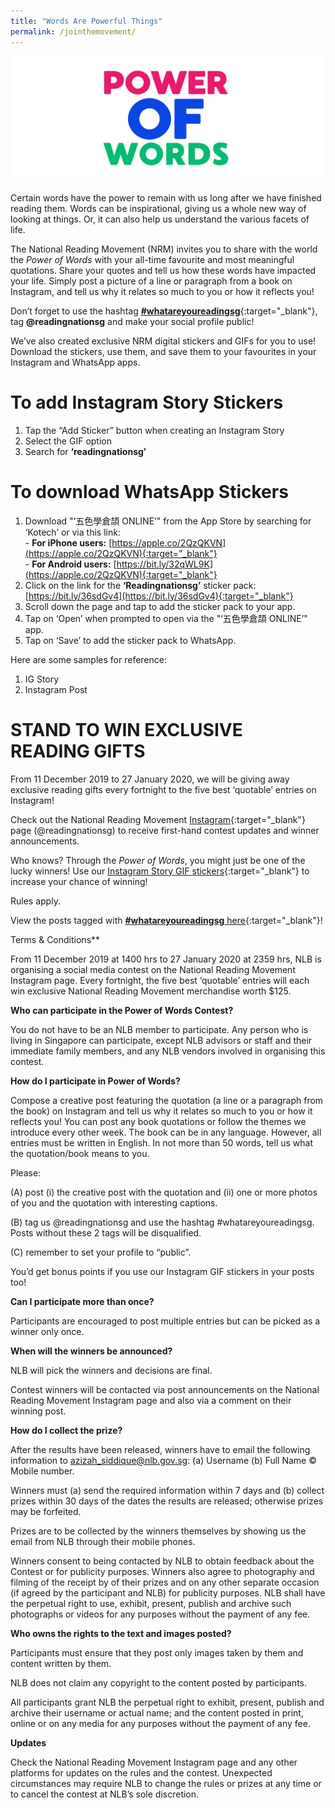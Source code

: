 ```yaml
---
title: "Words Are Powerful Things"
permalink: /jointhemovement/
---
```


![banner cmn](\images\pow.jpeg)

Certain words have the power to remain with us long after we have finished reading them. Words can be inspirational, giving us a whole new way of looking at things. Or, it can also help us understand the various facets of life.

The National Reading Movement (NRM) invites you to share with the world the *Power of Words* with your all-time favourite and most meaningful quotations. Share your quotes and tell us how these words have impacted your life. Simply post a picture of a line or paragraph from a book on Instagram, and tell us why it relates so much to you or how it reflects you!

Don’t forget to use the hashtag [**#whatareyoureadingsg**](https://www.instagram.com/explore/tags/whatareyoureadingsg/){:target="_blank"}, tag **@readingnationsg** and make your social profile public!

We’ve also created exclusive NRM digital stickers and GIFs for you to use! Download the stickers, use them, and save them to your favourites in your Instagram and WhatsApp apps.

# To add Instagram Story Stickers

1. Tap the “Add Sticker” button when creating an Instagram Story
2. Select the GIF option
3. Search for **‘readingnationsg’**

# To download WhatsApp Stickers

1. Download "‘五色學倉頡 ONLINE’" from the App Store by searching for ‘Kotech’ or via this link:
   <br> - **For iPhone users:** [https://apple.co/2QzQKVN](https://apple.co/2QzQKVN){:target="_blank"}
   <br> - **For Android users:** [https://bit.ly/32qWL9K](https://apple.co/2QzQKVN){:target="_blank"}
2. Click on the link for the **‘Readingnationsg’** sticker pack: [https://bit.ly/36sdGv4](https://bit.ly/36sdGv4){:target="_blank"}
3. Scroll down the page and tap to add the sticker pack to your app.
4. Tap on ‘Open’ when prompted to open via the "‘五色學倉頡 ONLINE’" app.
5. Tap on ‘Save’ to add the sticker pack to WhatsApp.

Here are some samples for reference:

1. IG Story
2. Instagram Post



# STAND TO WIN EXCLUSIVE READING GIFTS

From 11 December 2019 to 27 January 2020, we will be giving away exclusive reading gifts every fortnight to the five best ‘quotable’ entries on Instagram!

Check out the National Reading Movement [Instagram](http://staging.mandatecomms.sg/nlb/power-of-words/index.html){:target="_blank"} page (@readingnationsg) to receive first-hand contest updates and winner announcements.

Who knows? Through the *Power of Words*, you might just be one of the lucky winners! Use our [Instagram Story GIF stickers](http://www.nationalreadingmovement.sg/powero/#IGStory){:target="_blank"} to increase your chance of winning!

Rules apply.

View the posts tagged with [**#whatareyoureadingsg** here](https://www.instagram.com/explore/tags/whatareyoureadingsg/){:target="_blank"}!


Terms & Conditions**

From 11 December 2019 at 1400 hrs to 27 January 2020 at 2359 hrs, NLB is organising a social media contest on the National Reading Movement Instagram page. Every fortnight, the five best ‘quotable’ entries will each win exclusive National Reading Movement merchandise worth $125.

**Who can participate in the Power of Words Contest?**

You do not have to be an NLB member to participate. Any person who is living in Singapore can participate, except NLB advisors or staff and their immediate family members, and any NLB vendors involved in organising this contest.

**How do I participate in Power of Words?**

Compose a creative post featuring the quotation (a line or a paragraph from the book) on Instagram and tell us why it relates so much to you or how it reflects you! You can post any book quotations or follow the themes we introduce every other week. The book can be in any language. However, all entries must be written in English. In not more than 50 words, tell us what the quotation/book means to you.

Please:

(A) post (i) the creative post with the quotation and (ii) one or more photos of you and the quotation with interesting captions.

(B) tag us @readingnationsg and use the hashtag #whatareyoureadingsg. Posts without these 2 tags will be disqualified.

(C) remember to set your profile to “public”.

You’d get bonus points if you use our Instagram GIF stickers in your posts too!

**Can I participate more than once?**

Participants are encouraged to post multiple entries but can be picked as a winner only once.

**When will the winners be announced?**

NLB will pick the winners and decisions are final.

Contest winners will be contacted via post announcements on the National Reading Movement Instagram page and also via a comment on their winning post.

**How do I collect the prize?**

After the results have been released, winners have to email the following information to azizah_siddique@nlb.gov.sg: (a) Username (b) Full Name © Mobile number.

Winners must (a) send the required information within 7 days and (b) collect prizes within 30 days of the dates the results are released; otherwise prizes may be forfeited.

Prizes are to be collected by the winners themselves by showing us the email from NLB through their mobile phones.

Winners consent to being contacted by NLB to obtain feedback about the Contest or for publicity purposes. Winners also agree to photography and filming of the receipt by of their prizes and on any other separate occasion (if agreed by the participant and NLB) for publicity purposes. NLB shall have the perpetual right to use, exhibit, present, publish and archive such photographs or videos for any purposes without the payment of any fee.

**Who owns the rights to the text and images posted?**

Participants must ensure that they post only images taken by them and content written by them.

NLB does not claim any copyright to the content posted by participants.

All participants grant NLB the perpetual right to exhibit, present, publish and archive their username or actual name; and the content posted in print, online or on any media for any purposes without the payment of any fee.

**Updates**

Check the National Reading Movement Instagram page and any other platforms for updates on the rules and the contest. Unexpected circumstances may require NLB to change the rules or prizes at any time or to cancel the contest at NLB’s sole discretion.